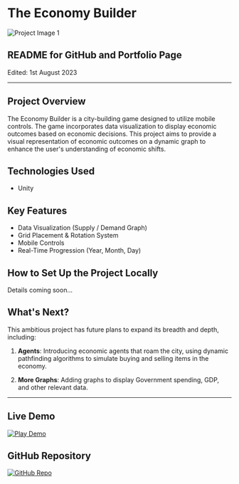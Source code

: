 # The Economy Builder

![Project Image 1](images/economyBuilder.PNG)

## README for GitHub and Portfolio Page
Edited: 1st August 2023

---

## Project Overview

The Economy Builder is a city-building game designed to utilize mobile controls. The game incorporates data visualization to display economic outcomes based on economic decisions. This project aims to provide a visual representation of economic outcomes on a dynamic graph to enhance the user's understanding of economic shifts.

## Technologies Used

- Unity

## Key Features

- Data Visualization (Supply / Demand Graph)
- Grid Placement & Rotation System
- Mobile Controls
- Real-Time Progression (Year, Month, Day)

## How to Set Up the Project Locally

Details coming soon...

## What's Next?

This ambitious project has future plans to expand its breadth and depth, including:

1. **Agents**: Introducing economic agents that roam the city, using dynamic pathfinding algorithms to simulate buying and selling items in the economy.

2. **More Graphs**: Adding graphs to display Government spending, GDP, and other relevant data.

---

## Live Demo

[![Play Demo](https://img.icons8.com/fluent/48/000000/play.png)](https://liamwaters2002.itch.io/economy-builder-build-your-knowledge-of-economics)

## GitHub Repository

[![GitHub Repo](https://img.icons8.com/material-outlined/48/000000/github.png)](https://github.com/LiamWaters2002/FinalYearProject)
